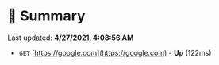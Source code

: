 # 📖 Summary
Last updated: **4/27/2021, 4:08:56 AM**

- `GET` [https://google.com](https://google.com) - **Up** (122ms)
